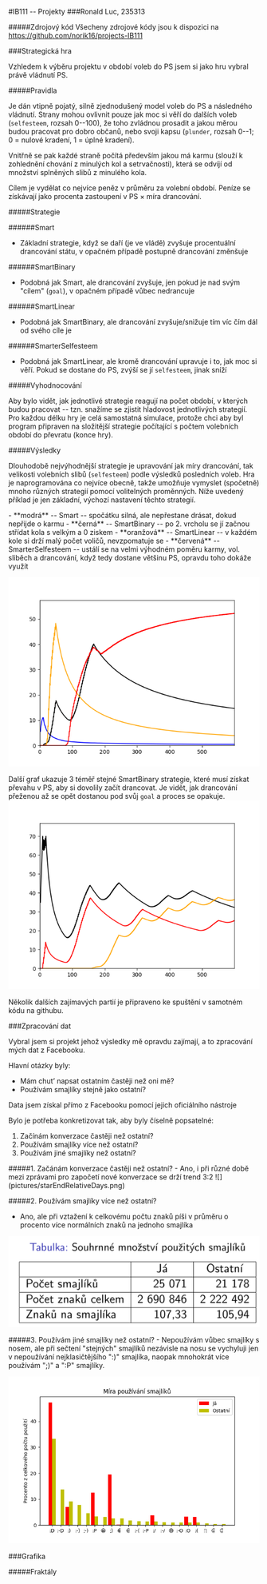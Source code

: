 #IB111 -- Projekty
###Ronald Luc, 235313

#####Zdrojový kód
Všecheny zdrojové kódy jsou k dispozici na https://github.com/norik16/projects-IB111

<div style="page-break-after: always;"></div>
###Strategická hra

Vzhledem k výběru projektu v období voleb do PS jsem si jako hru vybral právě vládnutí PS.

#####Pravidla

Je dán vtipně pojatý, silně zjednodušený model voleb do PS a následného vládnutí. Strany mohou ovlivnit pouze jak moc si věří do dalších voleb (```selfesteem```, rozsah 0--100), že toho zvládnou prosadit a jakou měrou budou pracovat pro dobro občanů, nebo svoji kapsu (```plunder```, rozsah 0--1; 0 = nulové kradení, 1 = úplné kradení).

Vnitřně se pak každé straně počítá především jakou má karmu (slouží k zohlednění chování z minulých kol a setrvačnosti), která se odvíjí od množství splněných slibů z minulého kola.

Cílem je vydělat co nejvíce peněz v průměru za volební období. Peníze se získávají jako procenta zastoupení v PS × míra drancování.

#####Strategie

######Smart
- Základní strategie, když se daří (je ve vládě) zvyšuje procentuální drancování státu, v opačném případě postupně drancování změnšuje

######SmartBinary
- Podobná jak Smart, ale drancování zvyšuje, jen pokud je nad svým "cílem" (```goal```), v opačném případě vůbec nedrancuje

######SmartLinear
- Podobná jak SmartBinary, ale drancování zvyšuje/snižuje tím víc čím dál od svého cíle je

######SmarterSelfesteem
- Podobná jak SmartLinear, ale kromě drancování upravuje i to, jak moc si věří. Pokud se dostane do PS, zvýší se jí ```selfesteem```, jinak sníží

<div style="page-break-after: always;"></div>
#####Vyhodnocování

Aby bylo vidět, jak jednotlivé strategie reagují na počet období, v kterých budou pracovat -- tzn. snažíme se zjistit hladovost jednotlivých strategií. Pro každou délku hry je celá samostatná simulace, protože chci aby byl program připraven na složitější strategie počítající s počtem volebních období do převratu (konce hry).

#####Výsledky

Dlouhodobě nejvýhodnější strategie je upravování jak míry drancování, tak velikosti volebních slibů (```selfesteem```) podle výsledků posledních voleb. Hra je naprogramována co nejvíce obecně, takže umožňuje vymyslet (spočetně) mnoho různých strategií pomocí volitelných proměnných. Níže uvedený příklad je jen základní, výchozí nastavení těchto strategií.

<div style="page-break-after: always;"></div>
- **modrá** -- Smart -- spočátku silná, ale nepřestane drásat, dokud nepřijde o karmu
- **černá** -- SmartBinary -- po 2. vrcholu se jí začnou střídat kola s velkým a 0 ziskem
- **oranžová** -- SmartLinear -- v každém kole si drží malý počet voličů, nevzpomatuje se
- **červená** -- SmarterSelfesteem -- ustálí se na velmi výhodném poměru karmy, vol. sliběch a drancování, když tedy dostane většinu PS, opravdu toho dokáže využít


![](pictures/elec.png)

Další graf ukazuje 3 téměř stejné SmartBinary strategie, které musí získat převahu v PS, aby si dovolily začít drancovat. Je vidět, jak drancování přeženou až se opět dostanou pod svůj ```goal``` a proces se opakuje.
![](pictures/elec2.png)

Několik dalších zajímavých partií je připraveno ke spuštění v samotném kódu na githubu.


<div style="page-break-after: always;"></div>
###Zpracování dat

Vybral jsem si projekt jehož výsledky mě opravdu zajímají, a to zpracování mých dat z Facebooku.

Hlavní otázky byly:
- Mám chut’ napsat ostatním častěji než oni mě?
- Používám smajlíky stejně jako ostatní?

Data jsem získal přímo z Facebooku pomocí jejich oficiálního nástroje

Bylo je potřeba konkretizovat tak, aby byly číselně popsatelné:
1. Začínám konverzace častěji než ostatní?
2. Používám  smajlíky více než ostatní?
3. Používám jiné smajlíky než ostatní?

<div style="page-break-after: always;"></div>
#####1. Začánám konverzace častěji než ostatní?
- Ano, i při různé době mezi zprávami pro započetí nové konverzace se drží trend 3:2
![](pictures/starEndRelativeDays.png)

#####2. Používám  smajlíky více než ostatní?
- Ano, ale při vztažení k celkovému počtu znaků píši v průměru o procento více normálních znaků na jednoho smajlíka

![](pictures/fb3.png)

<div style="page-break-after: always;"></div>
#####3. Používám jiné smajlíky než ostatní?
- Nepoužívám vůbec smajlíky s nosem, ale při sečtení "stejných" smajlíků nezávisle na nosu se vychyluji jen v nepoužívání nejklasičtějšího ":)" smajlíka, naopak mnohokrát více používám ";)" a ":P" smajlíky.

![](pictures/smiley4.png)


<div style="page-break-after: always;"></div>
###Grafika

#####Fraktály






